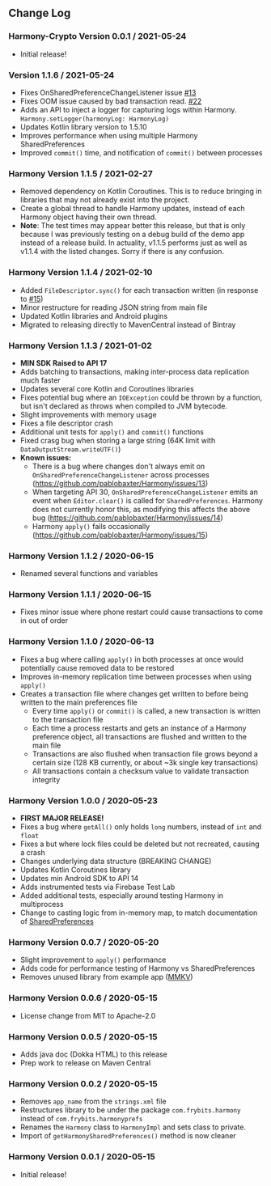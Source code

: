 ## Change Log

### Harmony-Crypto Version 0.0.1 / 2021-05-24
- Initial release!

### Version 1.1.6 / 2021-05-24
- Fixes OnSharedPreferenceChangeListener issue [#13](https://github.com/pablobaxter/Harmony/issues/13)
- Fixes OOM issue caused by bad transaction read. [#22](https://github.com/pablobaxter/Harmony/issues/22)
- Adds an API to inject a logger for capturing logs within Harmony. `Harmony.setLogger(harmonyLog: HarmonyLog)`
- Updates Kotlin library version to 1.5.10
- Improves performance when using multiple Harmony SharedPreferences
- Improved `commit()` time, and notification of `commit()` between processes

### Harmony Version 1.1.5 / 2021-02-27
- Removed dependency on Kotlin Coroutines. This is to reduce bringing in libraries that may not already exist into the project.
- Create a global thread to handle Harmony updates, instead of each Harmony object having their own thread.
- **Note**: The test times may appear better this release, but that is only because I was previously testing on a debug build of the demo app instead of a release build. In actuality, v1.1.5 performs just as well as v1.1.4 with the listed changes. Sorry if there is any confusion.

### Harmony Version 1.1.4 / 2021-02-10
- Added `FileDescriptor.sync()` for each transaction written (in response to [#15](https://github.com/pablobaxter/Harmony/issues/15))
- Minor restructure for reading JSON string from main file
- Updated Kotlin libraries and Android plugins
- Migrated to releasing directly to MavenCentral instead of Bintray

### Harmony Version 1.1.3 / 2021-01-02
- **MIN SDK Raised to API 17**
- Adds batching to transactions, making inter-process data replication much faster
- Updates several core Kotlin and Coroutines libraries
- Fixes potential bug where an `IOException` could be thrown by a function, but isn't declared as throws when compiled to JVM bytecode.
- Slight improvements with memory usage
- Fixes a file descriptor crash
- Additional unit tests for `apply()` and `commit()` functions
- Fixed crasg bug when storing a large string (64K limit with `DataOutputStream.writeUTF()`)
- **Known issues:**
  - There is a bug where changes don't always emit on `OnSharedPreferenceChangeListener` across processes (https://github.com/pablobaxter/Harmony/issues/13)
  - When targeting API 30, `OnSharedPreferenceChangeListener` emits an event when `Editor.clear()` is called for `SharedPreferences`. Harmony does not currently honor this, as modifying this affects the above bug (https://github.com/pablobaxter/Harmony/issues/14)
  - Harmony `apply()` fails occasionally (https://github.com/pablobaxter/Harmony/issues/15)

### Harmony Version 1.1.2 / 2020-06-15
- Renamed several functions and variables

### Harmony Version 1.1.1 / 2020-06-15
- Fixes minor issue where phone restart could cause transactions to come in out of order

### Harmony Version 1.1.0 / 2020-06-13
- Fixes a bug where calling `apply()` in both processes at once would potentially cause removed data to be restored
- Improves in-memory replication time between processes when using `apply()`
- Creates a transaction file where changes get written to before being written to the main preferences file
  - Every time `apply()` or `commit()` is called, a new transaction is written to the transaction file
  - Each time a process restarts and gets an instance of a Harmony preference object, all transactions are flushed and written to the main file
  - Transactions are also flushed when transaction file grows beyond a certain size (128 KB currently, or about ~3k single key transactions)
  - All transactions contain a checksum value to validate transaction integrity

### Harmony Version 1.0.0 / 2020-05-23
- **FIRST MAJOR RELEASE!**
- Fixes a bug where `getAll()` only holds `long` numbers, instead of `int` and `float`
- Fixes a but where lock files could be deleted but not recreated, causing a crash
- Changes underlying data structure (BREAKING CHANGE)
- Updates Kotlin Coroutines library
- Updates min Android SDK to API 14
- Adds instrumented tests via Firebase Test Lab
- Added additional tests, especially around testing Harmony in multiprocess
- Change to casting logic from in-memory map, to match documentation of [SharedPreferences](https://developer.android.com/reference/android/content/SharedPreferences)

### Harmony Version 0.0.7 / 2020-05-20
- Slight improvement to `apply()` performance
- Adds code for performance testing of Harmony vs SharedPreferences
- Removes unused library from example app ([MMKV](https://github.com/Tencent/MMKV))

### Harmony Version 0.0.6 / 2020-05-15
- License change from MIT to Apache-2.0

### Harmony Version 0.0.5 / 2020-05-15
- Adds java doc (Dokka HTML) to this release
- Prep work to release on Maven Central

### Harmony Version 0.0.2 / 2020-05-15
- Removes `app_name` from the `strings.xml` file
- Restructures library to be under the package `com.frybits.harmony`
  instead of `com.frybits.harmonyprefs`
- Renames the `Harmony` class to `HarmonyImpl` and sets class to
  private.
- Import of `getHarmonySharedPreferences()` method is now cleaner

### Harmony Version 0.0.1 / 2020-05-15
- Initial release!